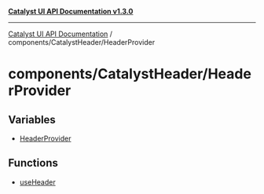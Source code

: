 [**Catalyst UI API Documentation v1.3.0**](../../../README.md)

---

[Catalyst UI API Documentation](../../../README.md) / components/CatalystHeader/HeaderProvider

# components/CatalystHeader/HeaderProvider

## Variables

- [HeaderProvider](variables/HeaderProvider.md)

## Functions

- [useHeader](functions/useHeader.md)
